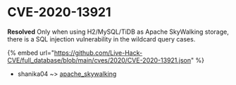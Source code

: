 # CVE-2020-13921

**Resolved** Only when using H2/MySQL/TiDB as Apache SkyWalking storage, there is a SQL injection vulnerability in the wildcard query cases.

{% embed url="https://github.com/Live-Hack-CVE/full_database/blob/main/cves/2020/CVE-2020-13921.json" %}


* shanika04 ~> [apache_skywalking](https://www.alice-snow.ru/2020/database/cve-2020-13921/apache_skywalking-shanika04)
